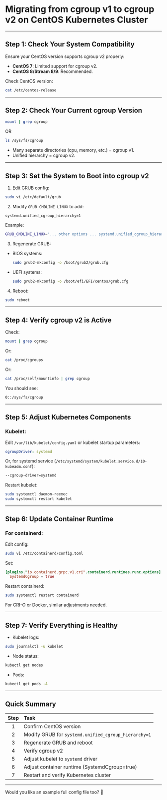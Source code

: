 # Migrating from cgroup v1 to cgroup v2 on CentOS Kubernetes Cluster

---

## Step 1: Check Your System Compatibility

Ensure your CentOS version supports cgroup v2 properly:

- **CentOS 7**: Limited support for cgroup v2.
- **CentOS 8/Stream 8/9**: Recommended.

Check CentOS version:
```bash
cat /etc/centos-release
```

---

## Step 2: Check Your Current cgroup Version

```bash
mount | grep cgroup
```
OR
```bash
ls /sys/fs/cgroup
```

- Many separate directories (cpu, memory, etc.) = cgroup v1.
- Unified hierarchy = cgroup v2.

---

## Step 3: Set the System to Boot into cgroup v2

1. Edit GRUB config:
```bash
sudo vi /etc/default/grub
```

2. Modify `GRUB_CMDLINE_LINUX` to add:
```
systemd.unified_cgroup_hierarchy=1
```

Example:
```bash
GRUB_CMDLINE_LINUX="... other options ... systemd.unified_cgroup_hierarchy=1"
```

3. Regenerate GRUB:
- BIOS systems:
  ```bash
  sudo grub2-mkconfig -o /boot/grub2/grub.cfg
  ```
- UEFI systems:
  ```bash
  sudo grub2-mkconfig -o /boot/efi/EFI/centos/grub.cfg
  ```

4. Reboot:
```bash
sudo reboot
```

---

## Step 4: Verify cgroup v2 is Active

Check:
```bash
mount | grep cgroup
```

Or:
```bash
cat /proc/cgroups
```

Or:
```bash
cat /proc/self/mountinfo | grep cgroup
```

You should see:
```
0::/sys/fs/cgroup
```

---

## Step 5: Adjust Kubernetes Components

### Kubelet:
Edit `/var/lib/kubelet/config.yaml` or kubelet startup parameters:
```yaml
cgroupDriver: systemd
```

Or, for systemd service (`/etc/systemd/system/kubelet.service.d/10-kubeadm.conf`):
```bash
--cgroup-driver=systemd
```

Restart kubelet:
```bash
sudo systemctl daemon-reexec
sudo systemctl restart kubelet
```

---

## Step 6: Update Container Runtime

### For containerd:

Edit config:
```bash
sudo vi /etc/containerd/config.toml
```

Set:
```toml
[plugins."io.containerd.grpc.v1.cri".containerd.runtimes.runc.options]
  SystemdCgroup = true
```

Restart containerd:
```bash
sudo systemctl restart containerd
```

For CRI-O or Docker, similar adjustments needed.

---

## Step 7: Verify Everything is Healthy

- Kubelet logs:
```bash
sudo journalctl -u kubelet
```

- Node status:
```bash
kubectl get nodes
```

- Pods:
```bash
kubectl get pods -A
```

---

## Quick Summary

| Step | Task |
|:----:|:-----|
| 1 | Confirm CentOS version |
| 2 | Modify GRUB for `systemd.unified_cgroup_hierarchy=1` |
| 3 | Regenerate GRUB and reboot |
| 4 | Verify cgroup v2 |
| 5 | Adjust kubelet to `systemd` driver |
| 6 | Adjust container runtime (SystemdCgroup=true) |
| 7 | Restart and verify Kubernetes cluster |

---

Would you like an example full config file too? 🚀

